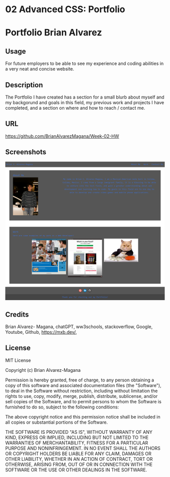 # 02 Advanced CSS: Portfolio

# Portfolio Brian Alvarez

## Usage

For future employers to be able to see my experience and coding abilities in a very neat and concise website.

## Description

The Portfolio I have created has a section for a small blurb about myself and my backgorund and goals in this field, my previous work and projects I have completed, 
and a section on where and how to reach / contact me.

## URL

https://github.com/BrianAlvarezMagana/Week-02-HW

## Screenshots

<img src="./assets/photos/PortfolioPic.png" />


## Credits

Brian Alvarez- Magana, chatGPT, ww3schools, stackoverflow, Google, Youtube, Github, https://mxb.dev/, 

## License

MIT License

Copyright (c) Brian Alvarez-Magana

Permission is hereby granted, free of charge, to any person obtaining a copy of this software and associated documentation files (the "Software"), to deal in the Software without restriction, including without limitation the rights to use, copy, modify, merge, publish, distribute, sublicense, and/or sell copies of the Software, and to permit persons to whom the Software is furnished to do so, subject to the following conditions:

The above copyright notice and this permission notice shall be included in all copies or substantial portions of the Software.

THE SOFTWARE IS PROVIDED "AS IS", WITHOUT WARRANTY OF ANY KIND, EXPRESS OR IMPLIED, INCLUDING BUT NOT LIMITED TO THE WARRANTIES OF MERCHANTABILITY, FITNESS FOR A PARTICULAR PURPOSE AND NONINFRINGEMENT. IN NO EVENT SHALL THE AUTHORS OR COPYRIGHT HOLDERS BE LIABLE FOR ANY CLAIM, DAMAGES OR OTHER LIABILITY, WHETHER IN AN ACTION OF CONTRACT, TORT OR OTHERWISE, ARISING FROM, OUT OF OR IN CONNECTION WITH THE SOFTWARE OR THE USE OR OTHER DEALINGS IN THE SOFTWARE.